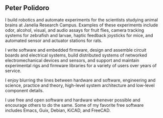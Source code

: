 ## Peter Polidoro

I build robotics and automate experiments for the scientists studying animal
brains at Janelia Research Campus. Examples of these experiments include odor,
alcohol, visual, and audio assays for fruit flies, camera tracking systems for
zebrafish and larvae, haptic feedback joysticks for mice, and automated sensor
and actuator stations for rats.

I write software and embedded firmware, design and assemble circuit boards and
electrical systems, build distributed systems of networked electromechanical
devices and sensors, and support and maintain experimental rigs and firmware
libraries for a variety of users over years of service.

I enjoy blurring the lines between hardware and software, engineering and
science, practice and theory, high-level system architecture and low-level
component details.

I use free and open software and hardware whenever possible and encourage others
to do the same. Some of my favorite free software includes Emacs, Guix, Debian,
KiCAD, and FreeCAD.
